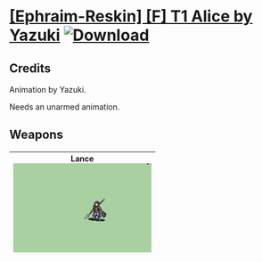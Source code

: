 # [\[Ephraim-Reskin\] \[F\] T1 Alice by Yazuki](./) [![Download](https://img.shields.io/badge/Download-Click%20Here!-red)](https://minhaskamal.github.io/DownGit/#/home?url=https://github.com/Klokinator/FE-Repo/tree/main/Battle%20Animations%2FLords%20-%20FE8%20Types%2F%5BEphraim-Reskin%5D%20%5BF%5D%20T1%20Alice%20by%20Yazuki)
## Credits

Animation by Yazuki.

Needs an unarmed animation.

## Weapons

| <b>Lance</b><br/><img alt="Lance animation" src="./2.%20Lance/Lance.gif"/> |
| :---: |
